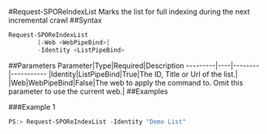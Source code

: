 #Request-SPOReIndexList
Marks the list for full indexing during the next incremental crawl
##Syntax
```powershell
Request-SPOReIndexList
        [-Web <WebPipeBind>]
        -Identity <ListPipeBind>
```


##Parameters
Parameter|Type|Required|Description
---------|----|--------|-----------
|Identity|ListPipeBind|True|The ID, Title or Url of the list.|
|Web|WebPipeBind|False|The web to apply the command to. Omit this parameter to use the current web.|
##Examples

###Example 1
```powershell
PS:> Request-SPOReIndexList -Identity "Demo List"
```

